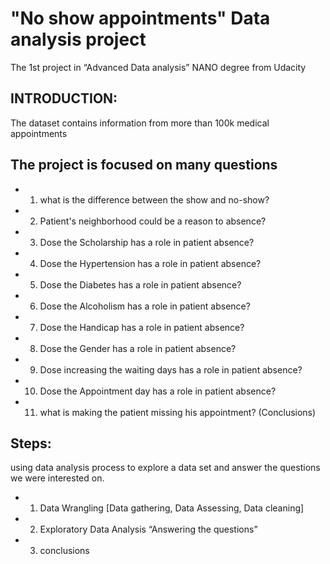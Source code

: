 # "No show appointments" Data analysis project
The 1st project in “Advanced Data analysis” NANO degree from Udacity  

## INTRODUCTION:
The dataset contains information from more than 100k medical appointments 
## The project is focused on many questions 
* 1. what is the difference between the show and no-show?
* 2. Patient's neighborhood could be a reason to absence?
* 3. Dose the Scholarship has a role in patient absence?
* 4. Dose the Hypertension has a role in patient absence?
* 5. Dose the Diabetes has a role in patient absence?
* 6. Dose the Alcoholism has a role in patient absence?
* 7. Dose the Handicap has a role in patient absence?
* 8. Dose the Gender has a role in patient absence?
* 9. Dose increasing the waiting days has a role in patient absence?
* 10. Dose the Appointment day has a role in patient absence?
* 11. what is making the patient missing his appointment? (Conclusions)

## Steps:
using data analysis process to explore a data set and answer the questions we were interested on.
* 1. Data Wrangling [Data gathering, Data Assessing, Data cleaning]
* 2. Exploratory Data Analysis “Answering the questions” 
* 3. conclusions
